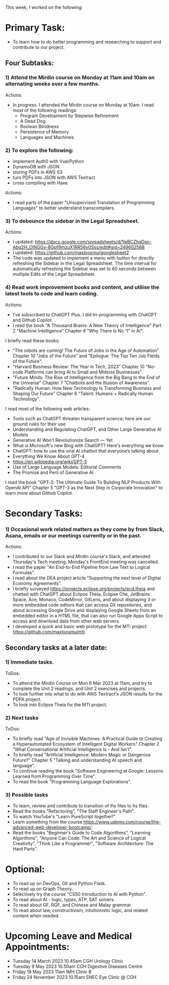 This week, I worked on the following:

# Primary Task:
- To learn how to do better programming and researching to support and contribute to our project.

## Four Subtasks:

### 1) Attend the Mirdin course on Monday at 11am and 10am on alternating weeks over a few months.
Actions:
- In progress.
I attended the Mirdin course on Monday at 10am.
I read most of the following readings:
    - Program Development by Stepwise Refinement
    - A Dead Dog
    - Boolean Blindness
    - Persistence of Memory
    - Languages and Machines

### 2) To explore the following:
- implement Auth0 with Vue/Python
- DynamoDB with JSON
- storing PDFs in AWS S3
- turn PDFs into JSON with AWS Textract
- cross compiling with Haxe

Actions:
- I read parts of the paper "Unsupervised Translation of Programming Languages" to better understand transcompilers.

### 3) To debounce the sidebar in the Legal Spreadsheet.
Actions:
- I updated:
https://docs.google.com/spreadsheets/d/1leBCZhgDsn-Abg2H_OINGGv-8Gpf9mzuX1RR56v0Sss/edit#gid=249602568
- I updated:
https://github.com/maxloosmu/googlesheet2
- The code was updated to implement a menu with button for directly refreshing the Sidebar in the Legal Spreadsheet.  The time interval for automatically refreshing the Sidebar was set to 60 seconds between multiple Edits of the Legal Spreadsheet.

### 4) Read work improvement books and content, and utilise the latest tools to code and learn coding.
Actions:
- I've subscribed to ChatGPT Plus.  I did tri-programming with ChatGPT and Github Copilot.
- I read the book "A Thousand Brains: A New Theory of Intelligence" Part 2 "Machine Intelligence" Chapter 8 "Why There Is No “I” in AI".

I briefly read these books:
- "The robots are coming! The Future of Jobs in the Age of Automation" Chapter 10 "Jobs of the Future" and "Epilogue: The Top Ten Job Fields of the Future".
- "Harvard Business Review: The Year in Tech, 2023" Chapter 10 "No-code Platforms can bring AI to Small and Midsize Businesses".
- "Future Minds: The Rise of Intelligence from the Big Bang to the End of the Universe" Chapter 7 "Chatbots and the Illusion of Awareness".
- "Radically Human: How New Technology Is Transforming Business and Shaping Our Future" Chapter 6 "Talent: Humans + Radically Human Technology".

I read most of the following web articles:
- Tools such as ChatGPT threaten transparent science; here are our ground rules for their use
- Understanding and Regulating ChatGPT, and Other Large Generative AI Models
- Generative AI Won’t Revolutionize Search — Yet
- What is Microsoft's new Bing with ChatGPT? Here's everything we know
- ChatGPT: how to use the viral AI chatbot that everyone’s talking about
- Everything We Know About GPT-4
- https://en.wikipedia.org/wiki/GPT-3
- Use of Large Language Models: Editorial Comments
- The Promise and Peril of Generative AI

I read the book "GPT-3: The Ultimate Guide To Building NLP Products With OpenAI API" Chapter 5 "GPT-3 as the Next Step in Corporate Innovation" to learn more about Github Copilot.

# Secondary Tasks:
### 1) Occasional work related matters as they come by from Slack, Asana, emails or our meetings currently or in the past.
Actions:
- I contributed to our Slack and Mirdin course's Slack, and attended Thursday's Tech meeting.  Monday's FrontEnd meeting was cancelled.
- I read the paper "An End-to-End Pipeline from Law Text to Logical Formulas".
- I read about the DEA project article "Supporting the next level of Digital Economy Agreements".
- I briefly surveyed https://projects.eclipse.org/projects/ecd.theia and chatted with ChatGPT about Eclipse Theia, Eclipse Che, JetBrains Space, Ace, Monaco, CodeMirror, GitLens, and about displaying 3 or more embedded code editors that can access Git repositories, and about accessing Google Drive and displaying Google Sheets from an embedded editor in a HTML file, that can also run Google Apps Script to access and download data from other web servers.
- I developed a quick and basic web prototype for the MTI project:
https://github.com/maxloosmu/mti.

## Secondary tasks at a later date:

### 1) Immediate tasks.
ToDos:
- To attend the Mirdin Course on Mon 6 Mar 2023 at 11am, and try to complete the Unit 2 readings, and Unit 2 exercises and projects.
- To look further into what to do with AWS Textract's JSON results for the PDPA project.
- To look into Eclipse Theia for the MTI project.

### 2) Next tasks
ToDos:
- To briefly read "Age of Invisible Machines: A Practical Guide to Creating a Hyperautomated Ecosystem of Intelligent Digital Workers" Chapter 2 "What Conversational Artificial Intelligence Is - And Isn't".
- To briefly read "Artificial Intelligence: Modern Magic or Dangerous Future?" Chapter 5 "Talking and understanding AI speech and language".
- To continue reading the book "Software Engineering at Google: Lessons Learned from Programming Over Time".
- To read the book "Programming Language Explorations".

### 3) Possible tasks
- To learn, review and contribute to transition of lhs files to hs files.
- Read the books "Refactoring", "The Staff Engineer's Path".
- To watch YouTube's "Learn PureScript together!"
- Learn something from the course https://www.udemy.com/course/the-advanced-web-developer-bootcamp/.
- Read the books "Beginner's Guide to Code Algorithms", "Learning Algorithms", "Anyone Can Code: The Art and Science of Logical Creativity", "Think Like a Programmer", "Software Architecture: The Hard Parts".

# Optional:
- To read up on DevOps, Git and Python Flask.
- To read up on Graph Theory.
- Selectively try the course "CS50 Introduction to AI with Python".
- To read about AI - logic, types, ATP, SAT solvers.
- To read about GF, RGF, and Chinese and Malay grammar.
- To read about law, constructivism, intuitionistic logic, and related content when needed.

# Upcoming Leave and Medical Appointments:
- Tuesday 14 March 2023 10.45am CGH Urology Clinic
- Tuesday 9 May 2023 10.50am CGH Digestive Diseases Centre
- Friday 19 May 2023 11am IMH Clinic B
- Friday 24 November 2023 10.15am SNEC Eye Clinic @ CGH

